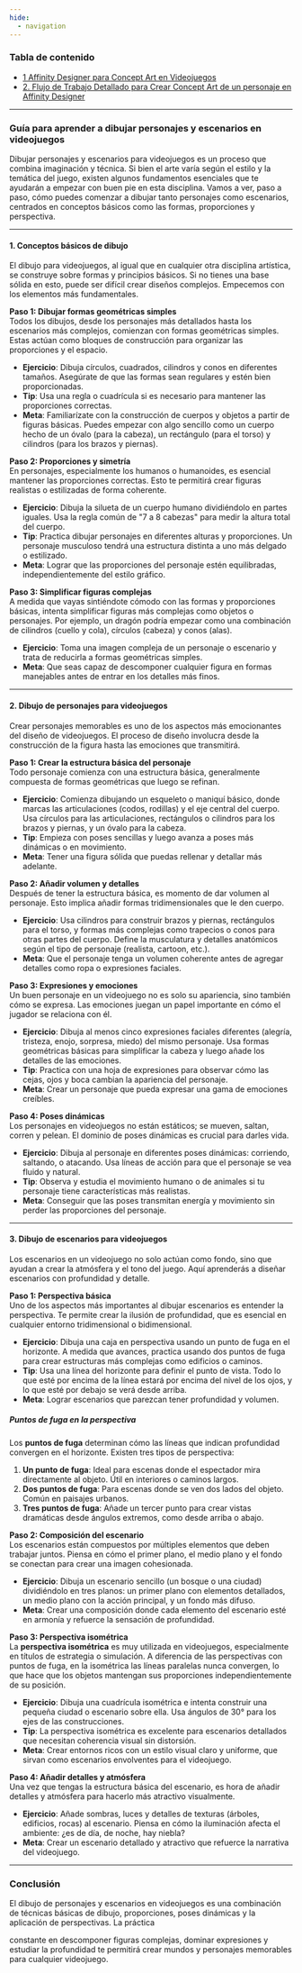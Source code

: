 ```yaml
---
hide:
  - navigation
---
```

### Tabla de contenido

* [1 Affinity Designer para Concept Art en Videojuegos](ud2-1.md)
* [2. Flujo de Trabajo Detallado para Crear Concept Art de un personaje en Affinity Designer
  ](ud2-2.md)



---

### **Guía para aprender a dibujar personajes y escenarios en videojuegos**

Dibujar personajes y escenarios para videojuegos es un proceso que combina imaginación y técnica. Si bien el arte varía según el estilo y la temática del juego, existen algunos fundamentos esenciales que te ayudarán a empezar con buen pie en esta disciplina. Vamos a ver, paso a paso, cómo puedes comenzar a dibujar tanto personajes como escenarios, centrados en conceptos básicos como las formas, proporciones y perspectiva.

---

#### **1. Conceptos básicos de dibujo**

El dibujo para videojuegos, al igual que en cualquier otra disciplina artística, se construye sobre formas y principios básicos. Si no tienes una base sólida en esto, puede ser difícil crear diseños complejos. Empecemos con los elementos más fundamentales.

**Paso 1: Dibujar formas geométricas simples**  
Todos los dibujos, desde los personajes más detallados hasta los escenarios más complejos, comienzan con formas geométricas simples. Estas actúan como bloques de construcción para organizar las proporciones y el espacio.

- **Ejercicio**: Dibuja círculos, cuadrados, cilindros y conos en diferentes tamaños. Asegúrate de que las formas sean regulares y estén bien proporcionadas.
- **Tip**: Usa una regla o cuadrícula si es necesario para mantener las proporciones correctas.
- **Meta**: Familiarízate con la construcción de cuerpos y objetos a partir de figuras básicas. Puedes empezar con algo sencillo como un cuerpo hecho de un óvalo (para la cabeza), un rectángulo (para el torso) y cilindros (para los brazos y piernas).

**Paso 2: Proporciones y simetría**  
En personajes, especialmente los humanos o humanoides, es esencial mantener las proporciones correctas. Esto te permitirá crear figuras realistas o estilizadas de forma coherente.

- **Ejercicio**: Dibuja la silueta de un cuerpo humano dividiéndolo en partes iguales. Usa la regla común de "7 a 8 cabezas" para medir la altura total del cuerpo.
- **Tip**: Practica dibujar personajes en diferentes alturas y proporciones. Un personaje musculoso tendrá una estructura distinta a uno más delgado o estilizado.
- **Meta**: Lograr que las proporciones del personaje estén equilibradas, independientemente del estilo gráfico.

**Paso 3: Simplificar figuras complejas**  
A medida que vayas sintiéndote cómodo con las formas y proporciones básicas, intenta simplificar figuras más complejas como objetos o personajes. Por ejemplo, un dragón podría empezar como una combinación de cilindros (cuello y cola), círculos (cabeza) y conos (alas).

- **Ejercicio**: Toma una imagen compleja de un personaje o escenario y trata de reducirla a formas geométricas simples.
- **Meta**: Que seas capaz de descomponer cualquier figura en formas manejables antes de entrar en los detalles más finos.

---

#### **2. Dibujo de personajes para videojuegos**

Crear personajes memorables es uno de los aspectos más emocionantes del diseño de videojuegos. El proceso de diseño involucra desde la construcción de la figura hasta las emociones que transmitirá.

**Paso 1: Crear la estructura básica del personaje**  
Todo personaje comienza con una estructura básica, generalmente compuesta de formas geométricas que luego se refinan.

- **Ejercicio**: Comienza dibujando un esqueleto o maniquí básico, donde marcas las articulaciones (codos, rodillas) y el eje central del cuerpo. Usa círculos para las articulaciones, rectángulos o cilindros para los brazos y piernas, y un óvalo para la cabeza.
- **Tip**: Empieza con poses sencillas y luego avanza a poses más dinámicas o en movimiento.
- **Meta**: Tener una figura sólida que puedas rellenar y detallar más adelante.

**Paso 2: Añadir volumen y detalles**  
Después de tener la estructura básica, es momento de dar volumen al personaje. Esto implica añadir formas tridimensionales que le den cuerpo.

- **Ejercicio**: Usa cilindros para construir brazos y piernas, rectángulos para el torso, y formas más complejas como trapecios o conos para otras partes del cuerpo. Define la musculatura y detalles anatómicos según el tipo de personaje (realista, cartoon, etc.).
- **Meta**: Que el personaje tenga un volumen coherente antes de agregar detalles como ropa o expresiones faciales.

**Paso 3: Expresiones y emociones**  
Un buen personaje en un videojuego no es solo su apariencia, sino también cómo se expresa. Las emociones juegan un papel importante en cómo el jugador se relaciona con él.

- **Ejercicio**: Dibuja al menos cinco expresiones faciales diferentes (alegría, tristeza, enojo, sorpresa, miedo) del mismo personaje. Usa formas geométricas básicas para simplificar la cabeza y luego añade los detalles de las emociones.
- **Tip**: Practica con una hoja de expresiones para observar cómo las cejas, ojos y boca cambian la apariencia del personaje.
- **Meta**: Crear un personaje que pueda expresar una gama de emociones creíbles.

**Paso 4: Poses dinámicas**  
Los personajes en videojuegos no están estáticos; se mueven, saltan, corren y pelean. El dominio de poses dinámicas es crucial para darles vida.

- **Ejercicio**: Dibuja al personaje en diferentes poses dinámicas: corriendo, saltando, o atacando. Usa líneas de acción para que el personaje se vea fluido y natural.
- **Tip**: Observa y estudia el movimiento humano o de animales si tu personaje tiene características más realistas.
- **Meta**: Conseguir que las poses transmitan energía y movimiento sin perder las proporciones del personaje.

---

#### **3. Dibujo de escenarios para videojuegos**

Los escenarios en un videojuego no solo actúan como fondo, sino que ayudan a crear la atmósfera y el tono del juego. Aquí aprenderás a diseñar escenarios con profundidad y detalle.

**Paso 1: Perspectiva básica**  
Uno de los aspectos más importantes al dibujar escenarios es entender la perspectiva. Te permite crear la ilusión de profundidad, que es esencial en cualquier entorno tridimensional o bidimensional.

- **Ejercicio**: Dibuja una caja en perspectiva usando un punto de fuga en el horizonte. A medida que avances, practica usando dos puntos de fuga para crear estructuras más complejas como edificios o caminos.
- **Tip**: Usa una línea del horizonte para definir el punto de vista. Todo lo que esté por encima de la línea estará por encima del nivel de los ojos, y lo que esté por debajo se verá desde arriba.
- **Meta**: Lograr escenarios que parezcan tener profundidad y volumen.

##### **Puntos de fuga en la perspectiva**

Los **puntos de fuga** determinan cómo las líneas que indican profundidad convergen en el horizonte. Existen tres tipos de perspectiva:

1. **Un punto de fuga**: Ideal para escenas donde el espectador mira directamente al objeto. Útil en interiores o caminos largos.
2. **Dos puntos de fuga**: Para escenas donde se ven dos lados del objeto. Común en paisajes urbanos.
3. **Tres puntos de fuga**: Añade un tercer punto para crear vistas dramáticas desde ángulos extremos, como desde arriba o abajo.

**Paso 2: Composición del escenario**  
Los escenarios están compuestos por múltiples elementos que deben trabajar juntos. Piensa en cómo el primer plano, el medio plano y el fondo se conectan para crear una imagen cohesionada.

- **Ejercicio**: Dibuja un escenario sencillo (un bosque o una ciudad) dividiéndolo en tres planos: un primer plano con elementos detallados, un medio plano con la acción principal, y un fondo más difuso.
- **Meta**: Crear una composición donde cada elemento del escenario esté en armonía y refuerce la sensación de profundidad.

**Paso 3: Perspectiva isométrica**  
La **perspectiva isométrica** es muy utilizada en videojuegos, especialmente en títulos de estrategia o simulación. A diferencia de las perspectivas con puntos de fuga, en la isométrica las líneas paralelas nunca convergen, lo que hace que los objetos mantengan sus proporciones independientemente de su posición.

- **Ejercicio**: Dibuja una cuadrícula isométrica e intenta construir una pequeña ciudad o escenario sobre ella. Usa ángulos de 30° para los ejes de las construcciones.
- **Tip**: La perspectiva isométrica es excelente para escenarios detallados que necesitan coherencia visual sin distorsión.
- **Meta**: Crear entornos ricos con un estilo visual claro y uniforme, que sirvan como escenarios envolventes para el videojuego.

**Paso 4: Añadir detalles y atmósfera**  
Una vez que tengas la estructura básica del escenario, es hora de añadir detalles y atmósfera para hacerlo más atractivo visualmente.

- **Ejercicio**: Añade sombras, luces y detalles de texturas (árboles, edificios, rocas) al escenario. Piensa en cómo la iluminación afecta el ambiente: ¿es de día, de noche, hay niebla?
- **Meta**: Crear un escenario detallado y atractivo que refuerce la narrativa del videojuego.

---

### **Conclusión**

El dibujo de personajes y escenarios en videojuegos es una combinación de técnicas básicas de dibujo, proporciones, poses dinámicas y la aplicación de perspectivas. La práctica

constante en descomponer figuras complejas, dominar expresiones y estudiar la profundidad te permitirá crear mundos y personajes memorables para cualquier videojuego.

